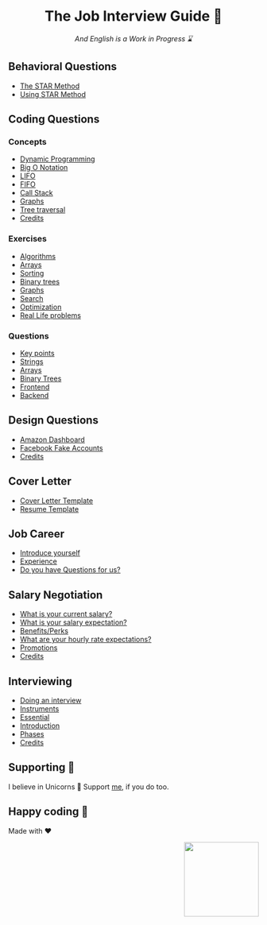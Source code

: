 <h1 align="center">The Job Interview Guide 💼</h1>
<p align="center">
  <i>And English is a Work in Progress ⌛</i>
</p>

## Behavioral Questions
- [The STAR Method](https://github.com/proyecto26/TheJobInterviewGuide/blob/main/BEHAVIORAL_CONCEPTS.md)
- [Using STAR Method](https://github.com/proyecto26/TheJobInterviewGuide/blob/main/BEHAVIORAL_QUESTIONS.md)

## Coding Questions

### Concepts
- [Dynamic Programming](https://github.com/proyecto26/TheJobInterviewGuide/blob/main/CODING_CONCEPTS.md#dynamic-programming)
- [Big O Notation](https://github.com/proyecto26/TheJobInterviewGuide/blob/main/CODING_CONCEPTS.md#big-o-notation)
- [LIFO](https://github.com/proyecto26/TheJobInterviewGuide/blob/main/CODING_CONCEPTS.md#lifo)
- [FIFO](https://github.com/proyecto26/TheJobInterviewGuide/blob/main/CODING_CONCEPTS.md#fifo)
- [Call Stack](https://github.com/proyecto26/TheJobInterviewGuide/blob/main/CODING_CONCEPTS.md#call-stack)
- [Graphs](https://github.com/proyecto26/TheJobInterviewGuide/blob/main/CODING_CONCEPTS.md#graphs)
- [Tree traversal](https://github.com/proyecto26/TheJobInterviewGuide/blob/main/CODING_CONCEPTS.md#tree-traversal-walking-the-tree)
- [Credits](https://github.com/proyecto26/TheJobInterviewGuide/blob/main/CODING_CONCEPTS.md#credits)

### Exercises
- [Algorithms](https://github.com/proyecto26/TheJobInterviewGuide/blob/main/CODING_EXERCISES.md#algorithms)
- [Arrays](https://github.com/proyecto26/TheJobInterviewGuide/blob/main/CODING_EXERCISES.md#arrays)
- [Sorting](https://github.com/proyecto26/TheJobInterviewGuide/blob/main/CODING_EXERCISES.md#sorting)
- [Binary trees](https://github.com/proyecto26/TheJobInterviewGuide/blob/main/CODING_EXERCISES.md#binary-trees)
- [Graphs](https://github.com/proyecto26/TheJobInterviewGuide/blob/main/CODING_EXERCISES.md#graphs)
- [Search](https://github.com/proyecto26/TheJobInterviewGuide/blob/main/CODING_EXERCISES.md#search)
- [Optimization](https://github.com/proyecto26/TheJobInterviewGuide/blob/main/CODING_EXERCISES.md#optimization)
- [Real Life problems](https://github.com/proyecto26/TheJobInterviewGuide/blob/main/CODING_EXERCISES.md#real-life-problems)

### Questions
- [Key points](https://github.com/proyecto26/TheJobInterviewGuide/blob/main/CODING_QUESTIONS.md#key-points)
- [Strings](https://github.com/proyecto26/TheJobInterviewGuide/blob/main/CODING_QUESTIONS.md#strings)
- [Arrays](https://github.com/proyecto26/TheJobInterviewGuide/blob/main/CODING_QUESTIONS.md#arrays)
- [Binary Trees](https://github.com/proyecto26/TheJobInterviewGuide/blob/main/CODING_QUESTIONS.md#binary-trees)
- [Frontend](https://github.com/proyecto26/TheJobInterviewGuide/blob/main/CODING_QUESTIONS.md#frontend)
- [Backend](https://github.com/proyecto26/TheJobInterviewGuide/blob/main/CODING_QUESTIONS.md#backend)

## Design Questions
- [Amazon Dashboard](https://github.com/proyecto26/TheJobInterviewGuide/blob/main/DESIGN_EXERCISES.md#amazon-dashboard)
- [Facebook Fake Accounts](https://github.com/proyecto26/TheJobInterviewGuide/blob/main/DESIGN_EXERCISES.md#facebook-fake-accounts)
- [Credits](https://github.com/proyecto26/TheJobInterviewGuide/blob/main/DESIGN_EXERCISES.md#credits)

## Cover Letter
- [Cover Letter Template](https://github.com/proyecto26/TheJobInterviewGuide/blob/main/COVER_LETTER.md#cover-letter)
- [Resume Template](https://github.com/proyecto26/TheJobInterviewGuide/blob/main/COVER_LETTER.md#resumecv)

## Job Career
- [Introduce yourself](https://github.com/proyecto26/TheJobInterviewGuide/blob/main/JOB_CAREER.md#introduce-yourself)
- [Experience](https://github.com/proyecto26/TheJobInterviewGuide/blob/main/JOB_CAREER.md#experience)
- [Do you have Questions for us?](https://github.com/proyecto26/TheJobInterviewGuide/blob/main/JOB_CAREER.md#questions-for-us)

## Salary Negotiation
- [What is your current salary?](https://github.com/proyecto26/TheJobInterviewGuide/blob/main/SALARY_NEGOTIATION.md#what-is-your-current-salary)
- [What is your salary expectation?](https://github.com/proyecto26/TheJobInterviewGuide/blob/main/SALARY_NEGOTIATION.md#what-is-your-salary-expectation)
- [Benefits/Perks](https://github.com/proyecto26/TheJobInterviewGuide/blob/main/SALARY_NEGOTIATION.md#benefitsperks)
- [What are your hourly rate expectations?](https://github.com/proyecto26/TheJobInterviewGuide/blob/main/SALARY_NEGOTIATION.md#what-are-your-hourly-rate-expectations)
- [Promotions](https://github.com/proyecto26/TheJobInterviewGuide/blob/main/SALARY_NEGOTIATION.md#promotions)
- [Credits](https://github.com/proyecto26/TheJobInterviewGuide/blob/main/SALARY_NEGOTIATION.md#credits)

## Interviewing
- [Doing an interview](https://github.com/proyecto26/TheJobInterviewGuide/blob/main/INTERVIEWING.md#doing-an-interview)
- [Instruments](https://github.com/proyecto26/TheJobInterviewGuide/blob/main/INTERVIEWING.md#instruments)
- [Essential](https://github.com/proyecto26/TheJobInterviewGuide/blob/main/INTERVIEWING.md#essential)
- [Introduction](https://github.com/proyecto26/TheJobInterviewGuide/blob/main/INTERVIEWING.md#introduction)
- [Phases](https://github.com/proyecto26/TheJobInterviewGuide/blob/main/INTERVIEWING.md#phases)
- [Credits](https://github.com/proyecto26/TheJobInterviewGuide/blob/main/INTERVIEWING.md#credits)

## Supporting 🍻
I believe in Unicorns 🦄
Support [me](http://www.paypal.me/jdnichollsc/2), if you do too.

## Happy coding 💯
Made with ❤️

<img width="150px" src="https://avatars0.githubusercontent.com/u/28855608?s=200&v=4" align="right">
